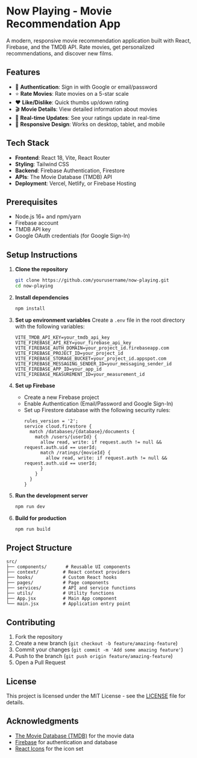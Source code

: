 # Now Playing - Movie Recommendation App

A modern, responsive movie recommendation application built with React, Firebase, and the TMDB API. Rate movies, get personalized recommendations, and discover new films.

## Features

- 🔐 **Authentication**: Sign in with Google or email/password
- ⭐ **Rate Movies**: Rate movies on a 5-star scale
- ❤️ **Like/Dislike**: Quick thumbs up/down rating
- 🎬 **Movie Details**: View detailed information about movies
- 🔄 **Real-time Updates**: See your ratings update in real-time
- 📱 **Responsive Design**: Works on desktop, tablet, and mobile

## Tech Stack

- **Frontend**: React 18, Vite, React Router
- **Styling**: Tailwind CSS
- **Backend**: Firebase Authentication, Firestore
- **APIs**: The Movie Database (TMDB) API
- **Deployment**: Vercel, Netlify, or Firebase Hosting

## Prerequisites

- Node.js 16+ and npm/yarn
- Firebase account
- TMDB API key
- Google OAuth credentials (for Google Sign-In)

## Setup Instructions

1. **Clone the repository**
   ```bash
   git clone https://github.com/yourusername/now-playing.git
   cd now-playing
   ```

2. **Install dependencies**
   ```bash
   npm install
   ```

3. **Set up environment variables**
   Create a `.env` file in the root directory with the following variables:
   ```
   VITE_TMDB_API_KEY=your_tmdb_api_key
   VITE_FIREBASE_API_KEY=your_firebase_api_key
   VITE_FIREBASE_AUTH_DOMAIN=your_project_id.firebaseapp.com
   VITE_FIREBASE_PROJECT_ID=your_project_id
   VITE_FIREBASE_STORAGE_BUCKET=your_project_id.appspot.com
   VITE_FIREBASE_MESSAGING_SENDER_ID=your_messaging_sender_id
   VITE_FIREBASE_APP_ID=your_app_id
   VITE_FIREBASE_MEASUREMENT_ID=your_measurement_id
   ```

4. **Set up Firebase**
   - Create a new Firebase project
   - Enable Authentication (Email/Password and Google Sign-In)
   - Set up Firestore database with the following security rules:
     ```
     rules_version = '2';
     service cloud.firestore {
       match /databases/{database}/documents {
         match /users/{userId} {
           allow read, write: if request.auth != null && request.auth.uid == userId;
           match /ratings/{movieId} {
             allow read, write: if request.auth != null && request.auth.uid == userId;
           }
         }
       }
     }
     ```

5. **Run the development server**
   ```bash
   npm run dev
   ```

6. **Build for production**
   ```bash
   npm run build
   ```

## Project Structure

```
src/
├── components/       # Reusable UI components
├── context/         # React context providers
├── hooks/           # Custom React hooks
├── pages/           # Page components
├── services/        # API and service functions
├── utils/           # Utility functions
├── App.jsx          # Main App component
└── main.jsx         # Application entry point
```

## Contributing

1. Fork the repository
2. Create a new branch (`git checkout -b feature/amazing-feature`)
3. Commit your changes (`git commit -m 'Add some amazing feature'`)
4. Push to the branch (`git push origin feature/amazing-feature`)
5. Open a Pull Request

## License

This project is licensed under the MIT License - see the [LICENSE](LICENSE) file for details.

## Acknowledgments

- [The Movie Database (TMDB)](https://www.themoviedb.org/) for the movie data
- [Firebase](https://firebase.google.com/) for authentication and database
- [React Icons](https://react-icons.github.io/react-icons/) for the icon set
